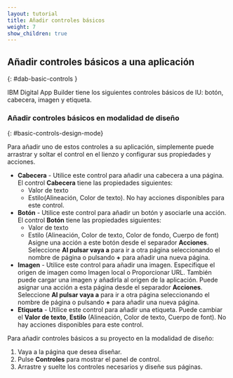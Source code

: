 ```yaml
---
layout: tutorial
title: Añadir controles básicos 
weight: 7
show_children: true
---
```

<!-- NLS_CHARSET=UTF-8 -->
## Añadir controles básicos a una aplicación 
{: #dab-basic-controls }

IBM Digital App Builder tiene los siguientes controles básicos de IU: botón, cabecera, imagen y etiqueta. 

### Añadir controles básicos en modalidad de diseño 
{: #basic-controls-design-mode}

Para añadir uno de estos controles a su aplicación, simplemente puede arrastrar y soltar el control en el lienzo y configurar sus propiedades y acciones.

* **Cabecera** - Utilice este control para añadir una cabecera a una página. El control **Cabecera** tiene las propiedades siguientes: 
    * Valor de texto
    * Estilo(Alineación, Color de texto).
    No hay acciones disponibles para este control. 
* **Botón** - Utilice este control para añadir un botón y asociarle una acción. El control **Botón** tiene las propiedades siguientes: 
    * Valor de texto
    * Estilo (Alineación, Color de texto, Color de fondo, Cuerpo de font)
           Asigne una acción a este botón desde el separador **Acciones**. Seleccione **Al pulsar vaya a** para ir a otra página seleccionando el nombre de página o pulsando **+** para añadir una nueva página. 
* **Imagen** - Utilice este control para añadir una imagen. Especifique el origen de imagen como Imagen local o Proporcionar URL. También puede cargar una imagen y añadirla al origen de la aplicación. Puede asignar una acción a esta página desde el separador **Acciones**. Seleccione **Al pulsar vaya a** para ir a otra página seleccionando el nombre de página o pulsando **+** para añadir una nueva página. 
* **Etiqueta** - Utilice este control para añadir una etiqueta. Puede cambiar el **Valor de texto**, **Estilo** (Alineación, Color de texto, Cuerpo de font). No hay acciones disponibles para este control.  

Para añadir controles básicos a su proyecto en la modalidad de diseño: 

1. Vaya a la página que desea diseñar. 
2. Pulse **Controles** para mostrar el panel de control. 
3. Arrastre y suelte los controles necesarios y diseñe sus páginas.  
